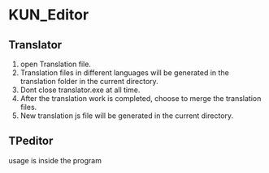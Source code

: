 # KUN_Editor
## Translator
1. open Translation file.
2. Translation files in different languages will be generated in the translation folder in the current directory.
3. Dont close translator.exe at all time.
4. After the translation work is completed, choose to merge the translation files.
5. New translation js file will be generated in the current directory.
## TPeditor
usage is inside the program
